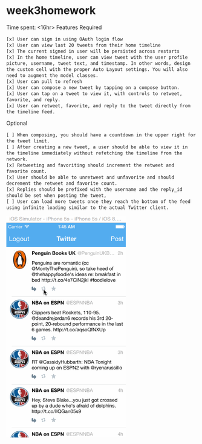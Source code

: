 # week3homework
Time spent: <16hr>
Features
Required

    [x] User can sign in using OAuth login flow
    [x] User can view last 20 tweets from their home timeline
    [x] The current signed in user will be persisted across restarts
    [x] In the home timeline, user can view tweet with the user profile picture, username, tweet text, and timestamp. In other words, design the custom cell with the proper Auto Layout settings. You will also need to augment the model classes.
    [x] User can pull to refresh
    [x] User can compose a new tweet by tapping on a compose button.
    [x] User can tap on a tweet to view it, with controls to retweet, favorite, and reply.
    [x] User can retweet, favorite, and reply to the tweet directly from the timeline feed.

Optional

    [ ] When composing, you should have a countdown in the upper right for the tweet limit.
    [ ] After creating a new tweet, a user should be able to view it in the timeline immediately without refetching the timeline from the network.
    [x] Retweeting and favoriting should increment the retweet and favorite count.
    [x] User should be able to unretweet and unfavorite and should decrement the retweet and favorite count.
    [x] Replies should be prefixed with the username and the reply_id should be set when posting the tweet,
    [ ] User can load more tweets once they reach the bottom of the feed using infinite loading similar to the actual Twitter client.

![Video Walkthrough](https://github.com/a121oio/week3homework/blob/master/record.gif)
